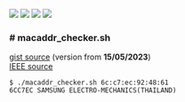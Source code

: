 ![](https://img.shields.io/github/issues/michalswi/tool)
![](https://img.shields.io/github/forks/michalswi/tool)
![](https://img.shields.io/github/stars/michalswi/tool)
![](https://img.shields.io/github/last-commit/michalswi/tool)

### \# macaddr_checker.sh

[gist source](https://gist.github.com/michalswi/73eb4920862891a53e7decc840f82554) (version from **15/05/2023**)  
[IEEE source](https://standards-oui.ieee.org/oui/oui.txt)  

```
$ ./macaddr_checker.sh 6c:c7:ec:92:48:61
6CC7EC SAMSUNG ELECTRO-MECHANICS(THAILAND)
```
